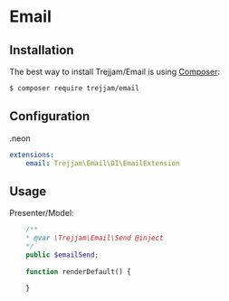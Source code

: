 Email========Installation------------The best way to install Trejjam/Email is using  [Composer](http://getcomposer.org/):```sh$ composer require trejjam/email```Configuration-------------.neon```ymlextensions:	email: Trejjam\Email\DI\EmailExtension```Usage-----Presenter/Model:```php	/**	* @var \Trejjam\Email\Send @inject	*/	public $emailSend;		function renderDefault() {			}```